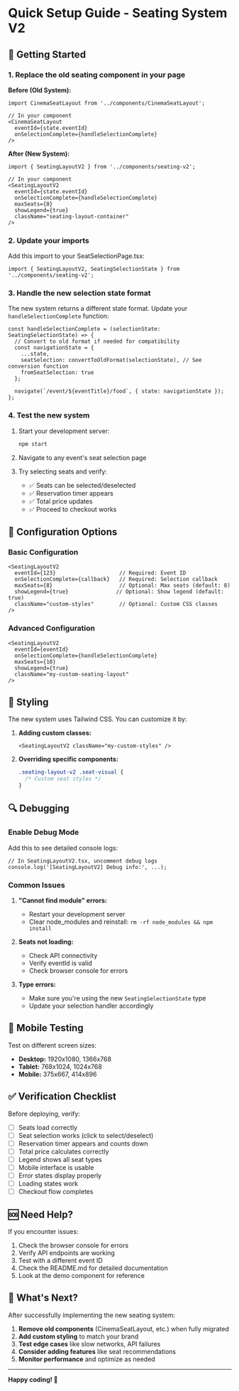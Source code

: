 # Quick Setup Guide - Seating System V2

## 🚀 Getting Started

### 1. Replace the old seating component in your page

**Before (Old System):**
```tsx
import CinemaSeatLayout from '../components/CinemaSeatLayout';

// In your component
<CinemaSeatLayout 
  eventId={state.eventId}
  onSelectionComplete={handleSelectionComplete}
/>
```

**After (New System):**
```tsx
import { SeatingLayoutV2 } from '../components/seating-v2';

// In your component
<SeatingLayoutV2 
  eventId={state.eventId}
  onSelectionComplete={handleSelectionComplete}
  maxSeats={8}
  showLegend={true}
  className="seating-layout-container"
/>
```

### 2. Update your imports

Add this import to your SeatSelectionPage.tsx:
```tsx
import { SeatingLayoutV2, SeatingSelectionState } from '../components/seating-v2';
```

### 3. Handle the new selection state format

The new system returns a different state format. Update your `handleSelectionComplete` function:

```tsx
const handleSelectionComplete = (selectionState: SeatingSelectionState) => {
  // Convert to old format if needed for compatibility
  const navigationState = {
    ...state,
    seatSelection: convertToOldFormat(selectionState), // See conversion function
    fromSeatSelection: true
  };
  
  navigate(`/event/${eventTitle}/food`, { state: navigationState });
};
```

### 4. Test the new system

1. Start your development server:
   ```bash
   npm start
   ```

2. Navigate to any event's seat selection page

3. Try selecting seats and verify:
   - ✅ Seats can be selected/deselected
   - ✅ Reservation timer appears
   - ✅ Total price updates
   - ✅ Proceed to checkout works

## 🔧 Configuration Options

### Basic Configuration
```tsx
<SeatingLayoutV2
  eventId={123}                    // Required: Event ID
  onSelectionComplete={callback}   // Required: Selection callback
  maxSeats={8}                     // Optional: Max seats (default: 8)
  showLegend={true}               // Optional: Show legend (default: true)
  className="custom-styles"        // Optional: Custom CSS classes
/>
```

### Advanced Configuration
```tsx
<SeatingLayoutV2
  eventId={eventId}
  onSelectionComplete={handleSelectionComplete}
  maxSeats={10}
  showLegend={true}
  className="my-custom-seating-layout"
/>
```

## 🎨 Styling

The new system uses Tailwind CSS. You can customize it by:

1. **Adding custom classes:**
   ```tsx
   <SeatingLayoutV2 className="my-custom-styles" />
   ```

2. **Overriding specific components:**
   ```css
   .seating-layout-v2 .seat-visual {
     /* Custom seat styles */
   }
   ```

## 🔍 Debugging

### Enable Debug Mode
Add this to see detailed console logs:
```tsx
// In SeatingLayoutV2.tsx, uncomment debug logs
console.log('[SeatingLayoutV2] Debug info:', ...);
```

### Common Issues

1. **"Cannot find module" errors:**
   - Restart your development server
   - Clear node_modules and reinstall: `rm -rf node_modules && npm install`

2. **Seats not loading:**
   - Check API connectivity
   - Verify eventId is valid
   - Check browser console for errors

3. **Type errors:**
   - Make sure you're using the new `SeatingSelectionState` type
   - Update your selection handler accordingly

## 📱 Mobile Testing

Test on different screen sizes:
- **Desktop:** 1920x1080, 1366x768
- **Tablet:** 768x1024, 1024x768  
- **Mobile:** 375x667, 414x896

## ✅ Verification Checklist

Before deploying, verify:

- [ ] Seats load correctly
- [ ] Seat selection works (click to select/deselect)
- [ ] Reservation timer appears and counts down
- [ ] Total price calculates correctly
- [ ] Legend shows all seat types
- [ ] Mobile interface is usable
- [ ] Error states display properly
- [ ] Loading states work
- [ ] Checkout flow completes

## 🆘 Need Help?

If you encounter issues:

1. Check the browser console for errors
2. Verify API endpoints are working
3. Test with a different event ID
4. Check the README.md for detailed documentation
5. Look at the demo component for reference

## 🚀 What's Next?

After successfully implementing the new seating system:

1. **Remove old components** (CinemaSeatLayout, etc.) when fully migrated
2. **Add custom styling** to match your brand
3. **Test edge cases** like slow networks, API failures
4. **Consider adding features** like seat recommendations
5. **Monitor performance** and optimize as needed

---

**Happy coding! 🎉**
